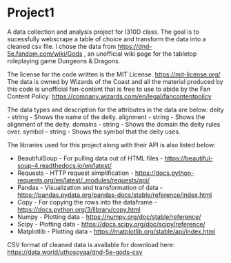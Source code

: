 # Project1

A data collection and analysis project for I310D class. 
The goal is to sucessfully webscrape a table of choice and transform the data into a cleaned csv file. 
I chose the data from https://dnd-5e.fandom.com/wiki/Gods , an unofficial wiki page for the tabletop roleplaying game Dungeons & Dragons. 

The license for the code written is the MIT License. https://mit-license.org/
The data is owned by Wizards of the Coast and all the material produced by this code is unofficial fan-content that is free to use to abide by the Fan Content Policy: https://company.wizards.com/en/legal/fancontentpolicy

The data types and description for the attributes in the data are below:
deity - string - Shows the name of the deity.
alignment - string - Shows the alignment of the deity.
domains - string - Shows the domain the deity rules over.
symbol - string - Shows the symbol that the deity uses.

The libraries used for this project along with their API is also listed below:
- BeautifulSoup - For pulling data out of HTML files - https://beautiful-soup-4.readthedocs.io/en/latest/
- Requests - HTTP request simplification - https://docs.python-requests.org/en/latest/_modules/requests/api/
- Pandas - Visualization and transformation of data - https://pandas.pydata.org/pandas-docs/stable/reference/index.html
- Copy - For copying the rows into the dataframe - https://docs.python.org/3/library/copy.html
- Numpy - Plotting data - https://numpy.org/doc/stable/reference/
- Scipy - Plotting data - https://docs.scipy.org/doc/scipy/reference/
- Matplotlib - Plotting data - https://matplotlib.org/stable/api/index.html

CSV format of cleaned data is available for download here:
https://data.world/uthosoyaa/dnd-5e-gods-csv
